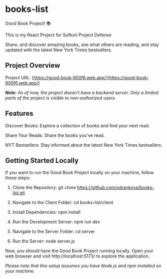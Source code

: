 # books-list
Good Book Project! 📚

This is my React Project for Softuni Project Defense

Share, and discover amazing books, see what others are reading, and stay updated with the latest New York Times bestsellers.

## **Project Overview**

Project URL: [https://good-book-900f6.web.app/](https://good-book-900f6.web.app/)

_**Note**: As of now, the project doesn't have a backend server. Only a limited parts of the project is visible to non-authorized users._

## **Features**

Discover Books: Explore a collection of books and find your next read.

Share Your Reads: Share the books you've read.

NYT Bestsellers: Stay informed about the latest New York Times bestsellers.


## **Getting Started Locally**

If you want to run the Good Book Project locally on your machine, follow these steps:

1. Clone the Repository:
git clone https://github.com/sdrankova/books-list.git

2. Navigate to the Client Folder:
cd books-list/client

3. Install Dependencies:
npm install

4. Run the Development Server:
npm run dev

6. Navigate to the Server Folder:
cd server

8. Run the Server:
node server.js

Now, you should have the Good Book Project running locally. Open your web browser and visit http://localhost:5173/ to explore the application.

_Please note that this setup assumes you have Node.js and npm installed on your machine._
